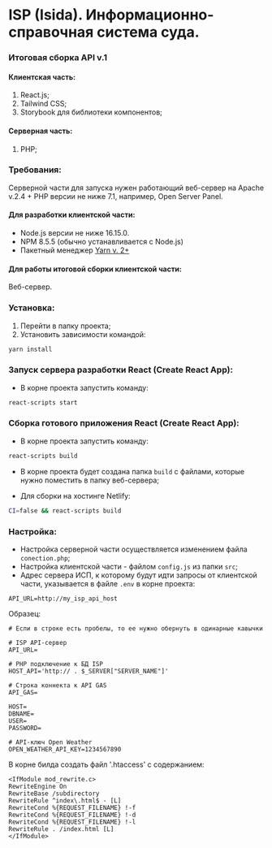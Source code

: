 # ISP (Isida). Информационно-справочная система суда.

### Итоговая сборка API v.1

#### Клиентская часть:

1. React.js;
2. Tailwind CSS;
3. Storybook для библиотеки компонентов;

#### Серверная часть:

1. PHP;

### Требования:

Серверной части для запуска нужен работающий веб-сервер на Apache v.2.4 + PHP версии не ниже 7.1, например, Open Server
Panel.

#### Для разработки клиентской части:

* Node.js версии не ниже 16.15.0.
* NPM 8.5.5 (обычно устанавливается с Node.js)
* Пакетный менеджер [Yarn v. 2+](https://yarnpkg.com/)

#### Для работы итоговой сборки клиентской части:

Веб-сервер.

### Установка:

1. Перейти в папку проекта;
2. Установить зависимости командой:

```bash
yarn install
```

### Запуск сервера разработки React (Create React App):

* В корне проекта запустить команду:

```bash
react-scripts start
```

### Сборка готового приложения React (Create React App):

* В корне проекта запустить команду:

```bash
react-scripts build
```

* В корне проекта будет создана папка `build` с файлами, которые нужно поместить в папку веб-сервера;

* Для сборки на хостинге Netlify:

```bash
CI=false && react-scripts build
```

### Настройка:

* Настройка серверной части осуществляется изменением файла `conection.php`;
* Настройка клиентской части - файлом `config.js` из папки `src`;
* Адрес сервера ИСП, к которому будут идти запросы от клиентской части, указывается в файле `.env` в корне проекта:

```dotenv
API_URL=http://my_isp_api_host
```

Образец:

```dotenv
# Если в строке есть пробелы, то ее нужно обернуть в одинарные кавычки

# ISP API-сервер
API_URL=

# PHP подключение к БД ISP
HOST_API='http:// . $_SERVER["SERVER_NAME"]'

# Строка коннекта к API GAS
API_GAS=

HOST=
DBNAME=
USER=
PASSWORD=

# API-ключ Open Weather
OPEN_WEATHER_API_KEY=1234567890
```

В корне билда создать файл '.htaccess' с содержанием:

```text
<IfModule mod_rewrite.c>
RewriteEngine On
RewriteBase /subdirectory
RewriteRule ^index\.html$ - [L]
RewriteCond %{REQUEST_FILENAME} !-f
RewriteCond %{REQUEST_FILENAME} !-d
RewriteCond %{REQUEST_FILENAME} !-l
RewriteRule . /index.html [L]
</IfModule>
```
